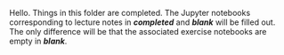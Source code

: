 Hello. Things in this folder are completed. The Jupyter notebooks corresponding to lecture notes in ***completed*** and ***blank*** will be filled out. 
The only difference will be that the associated exercise notebooks are empty in ***blank***.
